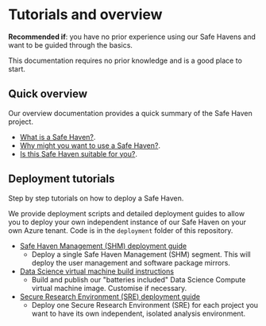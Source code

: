 # Tutorials and overview

**Recommended if**: you have no prior experience using our Safe Havens and want to be guided through the basics.

This documentation requires no prior knowledge and is a good place to start.

## Quick overview

Our overview documentation provides a quick summary of the Safe Haven project.

+ [What is a Safe Haven?](quick_overview/what-is-a-safe-haven.md).
+ [Why might you want to use a Safe Haven?](quick_overview/why-might-you-use-a-safe-haven.md).
+ [Is this Safe Haven suitable for you?](quick_overview/is-this-safe-haven-suitable-for-you.md).

## Deployment tutorials

Step by step tutorials on how to deploy a Safe Haven.

We provide deployment scripts and detailed deployment guides to allow you to deploy your own independent instance of our Safe Haven on your own Azure tenant. Code is in the `deployment` folder of this repository.

+ [Safe Haven Management (SHM) deployment guide](deployment_tutorials/how-to-deploy-shm.md)
  + Deploy a single Safe Haven Management (SHM) segment. This will deploy the user management and software package mirrors.
+ [Data Science virtual machine build instructions](deployment_tutorials/how-to-customise-dsvm-image.md)
  + Build and publish our "batteries included" Data Science Compute virtual machine image. Customise if necessary.
+ [Secure Research Environment (SRE) deployment guide](deployment_tutorials/how-to-deploy-sre.md)
  + Deploy one Secure Research Environment (SRE) for each project you want to have its own independent, isolated analysis environment.
